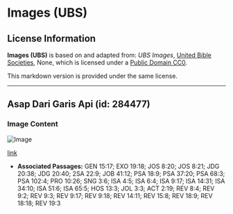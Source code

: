 # Images (UBS)

## License Information

**Images (UBS)** is based on and adapted from: _UBS Images_, [United Bible Societies](https://unitedbiblesocieties.org/), None, which is licensed under a [Public Domain CC0](https://creativecommons.org/public-domain/cc0/).

This markdown version is provided under the same license.



--------------------------------

## Asap Dari Garis Api (id: 284477)

### Image Content

![Image](https://cdn.aquifer.bible/aquifer-content/resources/Media/WEB-0815_smoke_from_fire_line.jpg)

[link](https://cdn.aquifer.bible/aquifer-content/resources/Media/WEB-0815_smoke_from_fire_line.jpg)

* **Associated Passages:** GEN 15:17; EXO 19:18; JOS 8:20; JOS 8:21; JDG 20:38; JDG 20:40; 2SA 22:9; JOB 41:12; PSA 18:9; PSA 37:20; PSA 68:3; PSA 102:4; PRO 10:26; SNG 3:6; ISA 4:5; ISA 6:4; ISA 9:17; ISA 14:31; ISA 34:10; ISA 51:6; ISA 65:5; HOS 13:3; JOL 3:3; ACT 2:19; REV 8:4; REV 9:2; REV 9:3; REV 9:17; REV 9:18; REV 14:11; REV 15:8; REV 18:9; REV 18:18; REV 19:3

